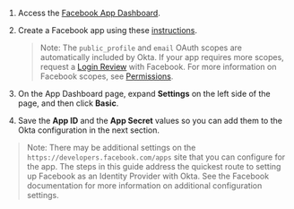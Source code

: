 1. Access the [Facebook App Dashboard](https://developers.facebook.com/apps).

2. Create a Facebook app using these [instructions](https://developers.facebook.com/docs/apps/register).

    > Note: The `public_profile` and `email` OAuth scopes are automatically included by Okta. If your app requires more scopes, request a [Login Review](https://developers.facebook.com/docs/facebook-login/review) with Facebook. For more information on Facebook scopes, see [Permissions](https://developers.facebook.com/docs/facebook-login/permissions).

3. On the App Dashboard page, expand **Settings** on the left side of the page, and then click **Basic**.

4. Save the **App ID** and the **App Secret** values so you can add them to the Okta configuration in the next section.

> Note: There may be additional settings on the `https://developers.facebook.com/apps` site that you can configure for the app. The steps in this guide address the quickest route to setting up Facebook as an Identity Provider with Okta. See the Facebook documentation for more information on additional configuration settings.